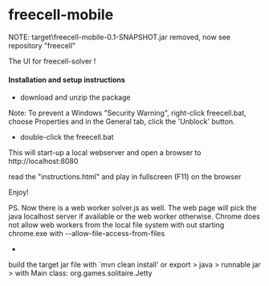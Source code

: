 # freecell-mobile

NOTE: target\freecell-mobile-0.1-SNAPSHOT.jar removed, now see repository "freecell"

The UI for freecell-solver !

#### Installation and setup instructions

* download and unzip the package

Note: To prevent a Windows "Security Warning", right-click freecell.bat, choose Properties and in the General tab, click the 'Unblock' button.

* double-click the freecell.bat

This will start-up a local webserver and open a browser to http://localhost:8080

read the "instructions.html" and play in fullscreen (F11) on the browser

Enjoy!

PS. Now there is a web worker solver.js as well.  The web page will pick the java localhost server if available or the web worker otherwise. 
Chrome does not allow web workers from the local file system with out starting chrome.exe with --allow-file-access-from-files

-

build the target jar file with `mvn clean install' or export > java > runnable jar > with Main class: org.games.solitaire.Jetty


